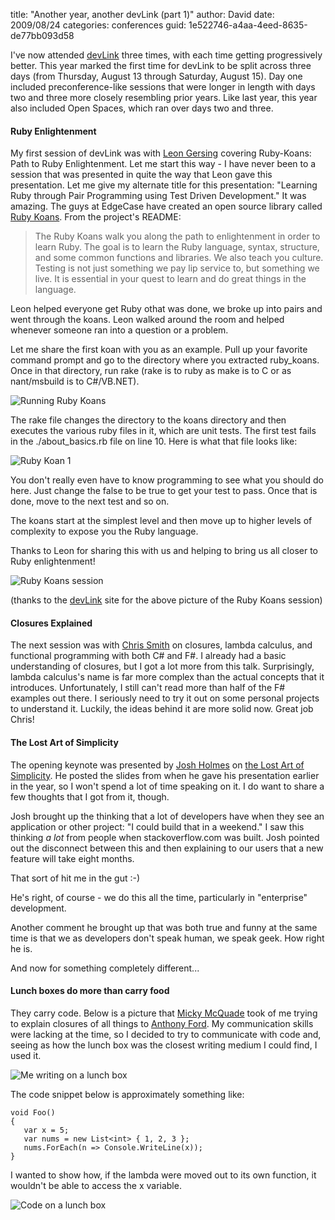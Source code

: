 
title: "Another year, another devLink (part 1)"
author: David
date: 2009/08/24
categories: conferences
guid: 1e522746-a4aa-4eed-8635-de77bb093d58

I've now attended [devLink](http://devlink.net) three times, with each time getting progressively better. This year marked the first time for devLink to be split across three days (from Thursday, August 13 through Saturday, August 15). Day one included preconference-like sessions that were longer in length with days two and three more closely resembling prior years. Like last year, this year also included Open Spaces, which ran over days two and three.

#### Ruby Enlightenment

My first session of devLink was with [Leon Gersing](http://fallenrogue.com/) covering Ruby-Koans: Path to Ruby Enlightenment. Let me start this way - I have never been to a session that was presented in quite the way that Leon gave this presentation. Let me give my alternate title for this presentation: "Learning Ruby through Pair Programming using Test Driven Development." It was amazing. The guys at EdgeCase have created an open source library called [Ruby Koans](http://github.com/edgecase/ruby_koans/tree/master). From the project's README: 

> The Ruby Koans walk you along the path to enlightenment in order to learn Ruby. The goal is to learn the Ruby language, syntax, structure, and some common functions and libraries. We also teach you culture. Testing is not just something we pay lip service to, but something we live. It is essential in your quest to learn and do great things in the language.

Leon helped everyone get Ruby othat was done, we broke up into pairs and went through the koans. Leon walked around the room and helped whenever someone ran into a question or a problem. 

Let me share the first koan with you as an example. Pull up your favorite command prompt and go to the directory where you extracted ruby_koans. Once in that directory, run rake (rake is to ruby as make is to C or as nant/msbuild is to C#/VB.NET). 

![Running Ruby Koans](https://s3.amazonaws.com/mohundro/blog/WindowsLiveWriter/AnotheryearanotherdevLinkpart1_94E1/image_8.png)

The rake file changes the directory to the koans directory and then executes the various ruby files in it, which are unit tests. The first test fails in the ./about_basics.rb file on line 10. Here is what that file looks like: 

![Ruby Koan 1](https://s3.amazonaws.com/mohundro/blog/WindowsLiveWriter/AnotheryearanotherdevLinkpart1_94E1/image4.png)

You don't really even have to know programming to see what you should do here. Just change the false to be true to get your test to pass. Once that is done, move to the next test and so on. 

The koans start at the simplest level and then move up to higher levels of complexity to expose you the Ruby language. 

Thanks to Leon for sharing this with us and helping to bring us all closer to Ruby enlightenment! 

![Ruby Koans session](https://s3.amazonaws.com/mohundro/blog/WindowsLiveWriter/AnotheryearanotherdevLinkpart1_94E1/image_7.png)

(thanks to the [devLink](http://devlink.net) site for the above picture of the Ruby Koans session)

#### Closures Explained

The next session was with [Chris Smith](http://blogs.msdn.com/chrsmith/) on closures, lambda calculus, and functional programming with both C# and F#. I already had a basic understanding of closures, but I got a lot more from this talk. Surprisingly, lambda calculus's name is far more complex than the actual concepts that it introduces. Unfortunately, I still can't read more than half of the F# examples out there. I seriously need to try it out on some personal projects to understand it. Luckily, the ideas behind it are more solid now. Great job Chris!

#### The Lost Art of Simplicity

The opening keynote was presented by [Josh Holmes](http://www.joshholmes.com/blog/) on [the Lost Art of Simplicity](http://www.joshholmes.com/blog/2009/04/29/TheLostArtOfSimplicity.aspx). He posted the slides from when he gave his presentation earlier in the year, so I won't spend a lot of time speaking on it. I do want to share a few thoughts that I got from it, though.

Josh brought up the thinking that a lot of developers have when they see an application or other project: "I could build that in a weekend." I saw this thinking *a lot* from people when stackoverflow.com was built. Josh pointed out the disconnect between this and then explaining to our users that a new feature will take eight months.

That sort of hit me in the gut :-)

He's right, of course - we do this all the time, particularly in "enterprise" development. 

Another comment he brought up that was both true and funny at the same time is that we as developers don't speak human, we speak geek. How right he is. 

And now for something completely different... 

#### Lunch boxes do more than carry food

They carry code. Below is a picture that [Micky McQuade](http://twitter.com/mmcquade) took of me trying to explain closures of all things to [Anthony Ford](http://twitter.com/anthonyford). My communication skills were lacking at the time, so I decided to try to communicate with code and, seeing as how the lunch box was the closest writing medium I could find, I used it. 

![Me writing on a lunch box](https://s3.amazonaws.com/mohundro/blog/WindowsLiveWriter/AnotheryearanotherdevLinkpart1_94E1/photo_3.jpg)

The code snippet below is approximately something like:

    void Foo()
    {
       var x = 5;
       var nums = new List<int> { 1, 2, 3 };
       nums.ForEach(n => Console.WriteLine(x));
    }

I wanted to show how, if the lambda were moved out to its own function, it wouldn't be able to access the x variable. 

![Code on a lunch box](https://s3.amazonaws.com/mohundro/blog/WindowsLiveWriter/AnotheryearanotherdevLinkpart1_94E1/photo2.jpg)

